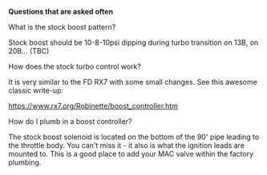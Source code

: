 **Questions that are asked often**

What is the stock boost pattern?

Stock boost should be 10-8-10psi dipping during turbo transition on 13B, on 20B... (TBC)

How does the stock turbo control work?

It is very similar to the FD RX7 with some small changes. See this awesome classic write-up:

https://www.rx7.org/Robinette/boost_controller.htm

How do I plumb in a boost controller?

The stock boost solenoid is located on the bottom of the 90' pipe leading to the throttle body. You can't miss it - it also is what the ignition leads are mounted to. This is a good place to add your MAC valve within the factory plumbing. 
